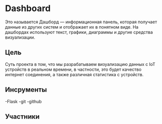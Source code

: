 # Dashboard
Это называется Дашборд — информационная панель, которая получает данные из других систем и отображает их в понятном виде. На дашбордах используют текст, графики, диаграммы и другие средства визуализации.
## Цель
Суть проекта в том, что мы разрабатываем визуализацию данных с IoT устройств в реальном времени, в частности, это будет качество интернет соединения, а также различная статистика с устройств.
## Инсрументы
-Flask
-git
-github
## Участники
